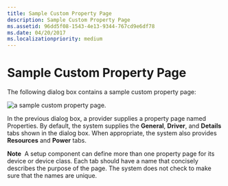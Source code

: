 ```yaml
---
title: Sample Custom Property Page
description: Sample Custom Property Page
ms.assetid: 96dd5f08-1543-4e13-9344-767cd9e6df78
ms.date: 04/20/2017
ms.localizationpriority: medium
---
```


# Sample Custom Property Page


The following dialog box contains a sample custom property page:

![a sample custom property page.](images/sampprop.png)

In the previous dialog box, a provider supplies a property page named Properties. By default, the system supplies the **General**, **Driver**, and **Details** tabs shown in the dialog box. When appropriate, the system also provides **Resources** and **Power** tabs.

**Note**  A setup component can define more than one property page for its device or device class. Each tab should have a name that concisely describes the purpose of the page. The system does not check to make sure that the names are unique.

 

 

 





